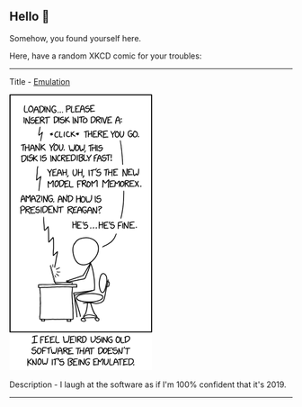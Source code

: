 ## Hello 👀

Somehow, you found yourself here.

Here, have a random XKCD comic for your troubles:

-----------------------------------

Title - [Emulation](https://xkcd.com/2221)

![Emulation](./random_comic.png)

Description - I laugh at the software as if I'm 100% confident that it's 2019.

-----------------------------------